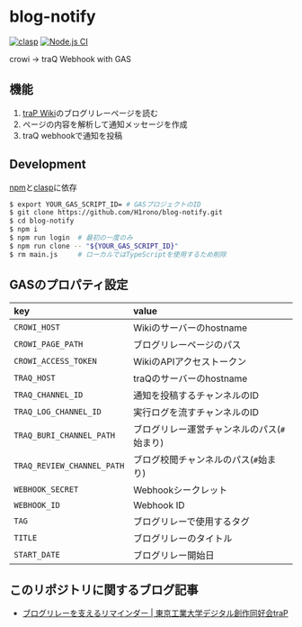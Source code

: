 # blog-notify

[![clasp](https://img.shields.io/badge/built%20with-clasp-4285f4.svg)](https://github.com/google/clasp)
[![Node.js CI](https://github.com/H1rono/blog-notify/actions/workflows/node.yml/badge.svg)](https://github.com/H1rono/blog-notify/actions/workflows/node.yml)

crowi → traQ Webhook with GAS

## 機能

1. [traP Wiki](https://github.com/traPtitech/crowi)のブログリレーページを読む
2. ページの内容を解析して通知メッセージを作成
3. traQ webhookで通知を投稿

## Development

[npm](https://www.npmjs.com/)と[clasp](https://github.com/google/clasp)に依存

```bash
$ export YOUR_GAS_SCRIPT_ID= # GASプロジェクトのID
$ git clone https://github.com/H1rono/blog-notify.git
$ cd blog-notify
$ npm i
$ npm run login  # 最初の一度のみ
$ npm run clone -- "${YOUR_GAS_SCRIPT_ID}"
$ rm main.js     # ローカルではTypeScriptを使用するため削除
```

## GASのプロパティ設定

key | value
:-- | :--
`CROWI_HOST` | Wikiのサーバーのhostname
`CROWI_PAGE_PATH` | ブログリレーページのパス
`CROWI_ACCESS_TOKEN` | WikiのAPIアクセストークン
`TRAQ_HOST` | traQのサーバーのhostname
`TRAQ_CHANNEL_ID` | 通知を投稿するチャンネルのID
`TRAQ_LOG_CHANNEL_ID` | 実行ログを流すチャンネルのID
`TRAQ_BURI_CHANNEL_PATH` | ブログリレー運営チャンネルのパス(`#`始まり)
`TRAQ_REVIEW_CHANNEL_PATH` | ブログ校閲チャンネルのパス(`#`始まり)
`WEBHOOK_SECRET` | Webhookシークレット
`WEBHOOK_ID` | Webhook ID
`TAG` | ブログリレーで使用するタグ
`TITLE` | ブログリレーのタイトル
`START_DATE` | ブログリレー開始日

## このリポジトリに関するブログ記事

- [ブログリレーを支えるリマインダー | 東京工業大学デジタル創作同好会traP](https://trap.jp/post/1992/)
